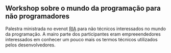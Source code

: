 ## Workshop sobre o mundo da programação para não programadores

Palestra ministrada no evenot [RIA](http://www.riafestival.com.br/) para não técnicos interessados no mundo da programação. A mairo parte dos participantes eram empreeendedores interessados em conhecer um pouco mais
os termos técnicos utilizados pelos desenvolvedores.


